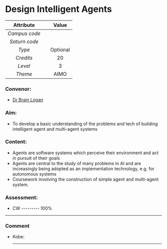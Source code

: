 # Design Intelligent Agents

| Attribute || Value |
|:---------:|:-:|:-----:|
|*Campus code*|||
|*Saturn code*|||
|*Type*||Optional|
|*Credits*||20|
|*Level*||3|
|*Theme*||AIMO|

### Convenor:
* [Dr Brain Logan](https://www.nottingham.ac.uk/computerscience/people/Brain.Logan)

### Aim:
* To develop a basic understanding of the problems and tech of building intelligent agent and multi-agent systems 

### Content:
* Agents are software systems which perceive their environment and act in pursuit of their goals
* Agents are central to the study of many problems in AI and are increasingly being adopted as an implementation technology, e.g. for autonomous systems
* Coursework involving the construction of simple agent and multi-agent system.

### Assessment:
* CW --------- 100%

----

### Comment

* Kobe:     
    
    ----